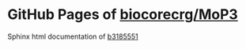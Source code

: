 GitHub Pages of [biocorecrg/MoP3](https://github.com/biocorecrg/MoP3.git)
===
Sphinx html documentation of [b3185551](https://github.com/biocorecrg/MoP3/tree/b3185551629a7b41ed4f7337b5f6815d0c5bd11b)
